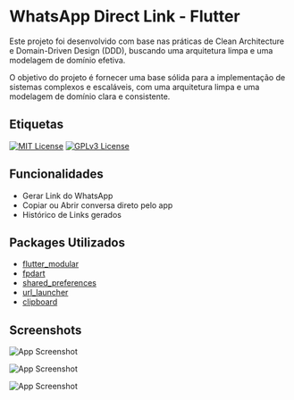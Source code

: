 
# WhatsApp Direct Link - Flutter

Este projeto foi desenvolvido com base nas práticas de Clean Architecture e Domain-Driven Design (DDD), buscando uma arquitetura limpa e uma modelagem de domínio efetiva.

O objetivo do projeto é fornecer uma base sólida para a implementação de sistemas complexos e escaláveis, com uma arquitetura limpa e uma modelagem de domínio clara e consistente.


## Etiquetas

[![MIT License](https://img.shields.io/badge/License-MIT-green.svg)](https://choosealicense.com/licenses/mit/) 
[![GPLv3 License](https://img.shields.io/badge/License-GPL%20v3-yellow.svg)](https://opensource.org/licenses/)


## Funcionalidades

- Gerar Link do WhatsApp
- Copiar ou Abrir conversa direto pelo app
- Histórico de Links gerados

## Packages Utilizados

 - [flutter_modular](https://awesomeopensource.com/project/elangosundar/awesome-README-templates)
 - [fpdart](https://github.com/matiassingers/awesome-readme)
 - [shared_preferences](https://bulldogjob.com/news/449-how-to-write-a-good-readme-for-your-github-project)
- [url_launcher](https://awesomeopensource.com/project/elangosundar/awesome-README-templates)
- [clipboard](https://awesomeopensource.com/project/elangosundar/awesome-README-templates)


## Screenshots

![App Screenshot](https://via.placeholder.com/468x300?text=App+Screenshot+Here)

![App Screenshot](https://via.placeholder.com/468x300?text=App+Screenshot+Here)

![App Screenshot](https://via.placeholder.com/468x300?text=App+Screenshot+Here)

